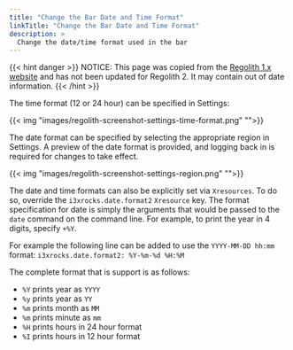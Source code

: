 ```yaml
---
title: "Change the Bar Date and Time Format"
linkTitle: "Change the Bar Date and Time Format"
description: >
  Change the date/time format used in the bar
---
```


{{< hint danger >}}
NOTICE: This page was copied from the [Regolith 1.x website](https://regolith-linux.org) and has not been updated for Regolith 2.  It may contain out of date information.
{{< /hint >}}

The time format (12 or 24 hour) can be specified in Settings:

{{< img "images/regolith-screenshot-settings-time-format.png" "">}}

The date format can be specified by selecting the appropriate region in Settings. A preview of the date format is provided, and logging back in is required for changes to take effect.

{{< img "images/regolith-screenshot-settings-region.png" "">}}

The date and time formats can also be explicitly set via `Xresources`. To do so, override the `i3xrocks.date.format2` `Xresource` key. The format specification for date is simply the arguments that would be passed to the `date` command on the command line. For example, to print the year in 4 digits, specify `+%Y`.

For example the following line can be added to use the `YYYY-MM-DD hh:mm` format:
`i3xrocks.date.format2: %Y-%m-%d %H:%M`

The complete format that is support is as follows:

-   `%Y` prints year as `YYYY`
-   `%y` prints year as `YY`
-   `%m` prints month as `MM`
-   `%m` prints minute as `mm`
-   `%H` prints hours in 24 hour format
-   `%I` prints hours in 12 hour format
